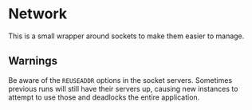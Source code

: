 # Network

This is a small wrapper around sockets to make them easier to manage.

## Warnings

Be aware of the `REUSEADDR` options in the socket servers. Sometimes previous runs will still have their servers up, causing new instances to attempt to use those and deadlocks the entire application.
